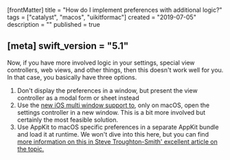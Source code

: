 [frontMatter]
title = "How do I implement preferences with additional logic?"
tags = ["catalyst", "macos", "uikitformac"]
created = "2019-07-05"
description = ""
published = true

[meta]
swift_version = "5.1"
---



Now, if you have more involved logic in your settings, special view controllers, web views, and other things, then this doesn't work well for you. In that case, you basically have three options.

1. Don't display the preferences in a window, but present the view controller as a modal form or sheet instead
2. Use the [new iOS multi window support to](firststeps/multiple_windows.md), only on macOS, open the settings controller in a new window. This is a bit more involved but certainly the most feasible solution.
3. Use AppKit to macOS specific preferences in a separate AppKit bundle and load it at runtime. We won't dive into this here, but you can find [more information on this in Steve Troughton-Smith' excellent article on the topic.](https://www.highcaffeinecontent.com/blog/20190607-Beyond-the-Checkbox-with-Catalyst-and-AppKit)
